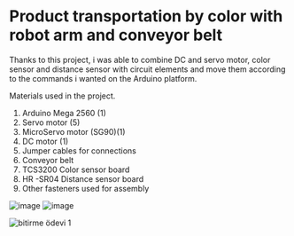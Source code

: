 # Product transportation by color with robot arm and conveyor belt

   Thanks to this project, i was able to combine DC and servo motor, color sensor and distance sensor with circuit elements and move them according to the commands i wanted on the Arduino platform.

Materials used in the project.

   1) Arduino Mega 2560 (1)
   2) Servo motor (5)
   3) MicroServo motor (SG90)(1) 
   4) DC motor (1)
   5) Jumper cables for connections
   6) Conveyor belt
   7) TCS3200 Color sensor board
   8) HR -SR04 Distance sensor  board
   9) Other fasteners used for assembly


![image](https://user-images.githubusercontent.com/80620991/147467260-75b6973e-1bc7-4c30-943a-98267f2bbc38.png) ![image](https://user-images.githubusercontent.com/80620991/147467363-c71cb632-4ebc-467a-9785-75b1fd62fee8.png)

![bitirme ödevi 1](https://user-images.githubusercontent.com/80620991/147472205-0b66b7c7-82a4-4044-9c5b-bfbd76d24377.jpeg)
